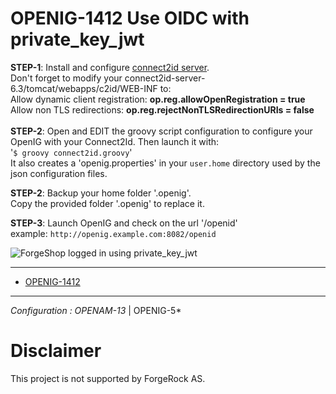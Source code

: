OPENIG-1412 Use OIDC with private_key_jwt
======

**STEP-1**: Install and configure [connect2id server](https://connect2id.com). <br>
            Don't forget to modify your connect2id-server-6.3/tomcat/webapps/c2id/WEB-INF to:<br>
                 Allow dynamic client registration: **op.reg.allowOpenRegistration = true**<br>
                 Allow non TLS redirections: **op.reg.rejectNonTLSRedirectionURIs = false**<br>
<br>
**STEP-2**: Open and EDIT the groovy script configuration to configure your OpenIG with your Connect2Id. Then launch it with:<br>
        '`$ groovy connect2id.groovy`'
        <br> It also creates a 'openig.properties' in your `user.home` directory used by the json configuration files.
  
**STEP-2**: Backup your home folder '.openig'. <br>
            Copy the provided folder '.openig' to replace it.

**STEP-3**: Launch OpenIG and check on the url '<openig-url>/openid' <br>
            example: `http://openig.example.com:8082/openid`
  
![ForgeShop logged in using private_key_jwt](https://raw.githubusercontent.com/openig-contrib/script-util-for-openig/master/media/logged_in_private_key_jwt.png)
 


----------
* [OPENIG-1412](https://bugster.forgerock.org/jira/browse/OPENIG-1412)

----------

*Configuration : OPENAM-13* | OPENIG-5*


Disclaimer
=============

This project is not supported by ForgeRock AS.
